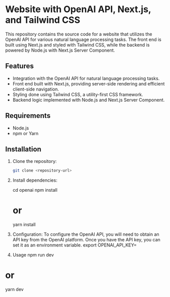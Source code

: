 # Website with OpenAI API, Next.js, and Tailwind CSS

This repository contains the source code for a website that utilizes the OpenAI API for various natural language processing tasks. The front end is built using Next.js and styled with Tailwind CSS, while the backend is powered by Node.js with Next.js Server Component.

## Features

- Integration with the OpenAI API for natural language processing tasks.
- Front end built with Next.js, providing server-side rendering and efficient client-side navigation.
- Styling done using Tailwind CSS, a utility-first CSS framework.
- Backend logic implemented with Node.js and Next.js Server Component.

## Requirements

- Node.js
- npm or Yarn

## Installation

1. Clone the repository:

   ```bash
   git clone <repository-url>
2. Install dependencies:

   cd openai
    npm install
    # or
    yarn install
3. Configuration:
  To configure the OpenAI API, you will need to obtain an API key from the OpenAI platform. Once you have the API key, you can set it as an environment variable.
  export OPENAI_API_KEY=<your-api-key>
4. Usage
  npm run dev
  # or
  yarn dev


